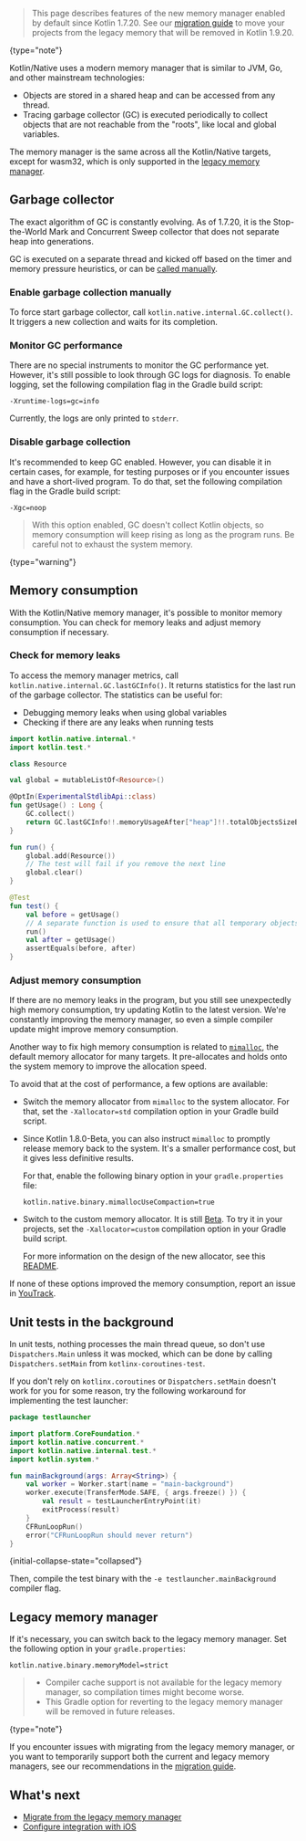 [//]: # (title: Kotlin/Native memory management)

> This page describes features of the new memory manager enabled by default since Kotlin 1.7.20. See our [migration guide](native-migration-guide.md)
> to move your projects from the legacy memory that will be removed in Kotlin 1.9.20.
>
{type="note"}

Kotlin/Native uses a modern memory manager that is similar to JVM, Go, and other mainstream technologies:
* Objects are stored in a shared heap and can be accessed from any thread.
* Tracing garbage collector (GC) is executed periodically to collect objects that are not reachable from the "roots",
  like local and global variables.

The memory manager is the same across all the Kotlin/Native targets, except for wasm32, which is only supported in the
[legacy memory manager](#legacy-memory-manager).

## Garbage collector

The exact algorithm of GC is constantly evolving. As of 1.7.20, it is the Stop-the-World Mark and Concurrent Sweep
collector that does not separate heap into generations.

GC is executed on a separate thread and kicked off based on the timer
and memory pressure heuristics, or can be [called manually](#enable-garbage-collection-manually).

### Enable garbage collection manually

To force start garbage collector, call `kotlin.native.internal.GC.collect()`. It triggers a new collection and waits for
its completion.

### Monitor GC performance

There are no special instruments to monitor the GC performance yet. However, it's still possible to look through GC logs
for diagnosis. To enable logging, set the following compilation flag in the Gradle build script:

```none
-Xruntime-logs=gc=info
```

Currently, the logs are only printed to `stderr`.

### Disable garbage collection

It's recommended to keep GC enabled. However, you can disable it in certain cases, for example, for testing purposes or
if you encounter issues and have a short-lived program. To do that, set the following compilation flag in the Gradle
build script:

```none
-Xgc=noop
```

> With this option enabled, GC doesn't collect Kotlin objects, so memory consumption will keep rising as long as the
> program runs. Be careful not to exhaust the system memory.
>
{type="warning"}

## Memory consumption

With the Kotlin/Native memory manager, it's possible to monitor memory consumption.
You can check for memory leaks and adjust memory consumption if necessary.

### Check for memory leaks

To access the memory manager metrics, call `kotlin.native.internal.GC.lastGCInfo()`. It returns statistics for the last
run of the garbage collector. The statistics can be useful for:

* Debugging memory leaks when using global variables
* Checking if there are any leaks when running tests

```kotlin
import kotlin.native.internal.*
import kotlin.test.*

class Resource

val global = mutableListOf<Resource>()

@OptIn(ExperimentalStdlibApi::class)
fun getUsage() : Long {
    GC.collect()
    return GC.lastGCInfo!!.memoryUsageAfter["heap"]!!.totalObjectsSizeBytes
}

fun run() {
    global.add(Resource())
    // The test will fail if you remove the next line
    global.clear()
}

@Test
fun test() {
    val before = getUsage()
    // A separate function is used to ensure that all temporary objects are cleared
    run()
    val after = getUsage()
    assertEquals(before, after)
}
```

### Adjust memory consumption

If there are no memory leaks in the program, but you still see unexpectedly high memory consumption,
try updating Kotlin to the latest version. We're constantly improving the memory manager, so even a simple compiler
update might improve memory consumption.

Another way to fix high memory consumption is related to [`mimalloc`](https://github.com/microsoft/mimalloc),
the default memory allocator for many targets. It pre-allocates and holds onto the system memory to improve
the allocation speed.

To avoid that at the cost of performance, a few options are available:

* Switch the memory allocator from `mimalloc` to the system allocator. For that, set the `-Xallocator=std` compilation
  option in your Gradle build script.
* Since Kotlin 1.8.0-Beta, you can also instruct `mimalloc` to promptly release memory back to the system. It's a smaller
  performance cost, but it gives less definitive results.

  For that, enable the following binary option in your `gradle.properties` file:

  ```none
  kotlin.native.binary.mimallocUseCompaction=true
  ```

* Switch to the custom memory allocator. It is still [Beta](components-stability.md#stability-levels-explained). To try it in your projects, set the `-Xallocator=custom` compilation option in your Gradle build script.

  For more information on the design of the new allocator, see this [README](https://github.com/JetBrains/kotlin/blob/master/kotlin-native/runtime/src/custom_alloc/README.md).

If none of these options improved the memory consumption, report an issue in [YouTrack](https://youtrack.jetbrains.com/newissue?project=kt).

## Unit tests in the background

In unit tests, nothing processes the main thread queue, so don't use `Dispatchers.Main` unless it was mocked, which can
be done by calling `Dispatchers.setMain` from `kotlinx-coroutines-test`.

If you don't rely on `kotlinx.coroutines` or `Dispatchers.setMain` doesn't work for you for some reason, try the
following workaround for implementing the test launcher:

```kotlin
package testlauncher

import platform.CoreFoundation.*
import kotlin.native.concurrent.*
import kotlin.native.internal.test.*
import kotlin.system.*

fun mainBackground(args: Array<String>) {
    val worker = Worker.start(name = "main-background")
    worker.execute(TransferMode.SAFE, { args.freeze() }) {
        val result = testLauncherEntryPoint(it)
        exitProcess(result)
    }
    CFRunLoopRun()
    error("CFRunLoopRun should never return")
}
```
{initial-collapse-state="collapsed"}

Then, compile the test binary with the `-e testlauncher.mainBackground` compiler flag.

## Legacy memory manager

If it's necessary, you can switch back to the legacy memory manager. Set the following option in your `gradle.properties`:

```none
kotlin.native.binary.memoryModel=strict
```

> * Compiler cache support is not available for the legacy memory manager, so compilation times might
    become worse.
> * This Gradle option for reverting to the legacy memory manager will be removed in future releases.
>
{type="note"}

If you encounter issues with migrating from the legacy memory manager, or you want to temporarily support both the current
and legacy memory managers, see our recommendations in the [migration guide](native-migration-guide.md).

## What's next

* [Migrate from the legacy memory manager](native-migration-guide.md)
* [Configure integration with iOS](native-ios-integration.md)
